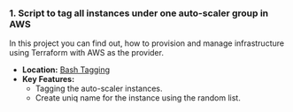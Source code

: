 
### 1. Script to tag all instances under one auto-scaler group in AWS
In this project you can find out, how to provision and manage infrastructure using Terraform with AWS as the provider.

- **Location:** [Bash Tagging](https://github.com/brenneran/Projects/blob/main/Bash/tagging-autoscaller-instances.sh)
- **Key Features:**
  - Tagging the auto-scaler instances.
  - Create uniq name for the instance using the random list.
